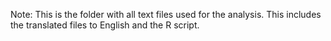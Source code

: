 Note: This is the folder with all text files used for the analysis. This includes the translated files to English and the R script.
